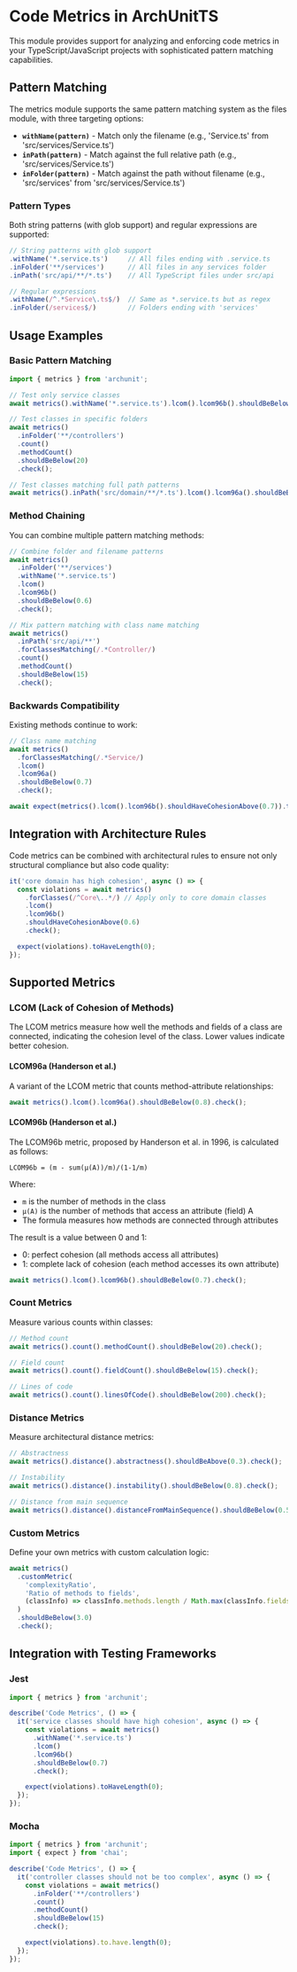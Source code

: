 # Code Metrics in ArchUnitTS

This module provides support for analyzing and enforcing code metrics in your TypeScript/JavaScript projects with sophisticated pattern matching capabilities.

## Pattern Matching

The metrics module supports the same pattern matching system as the files module, with three targeting options:

- **`withName(pattern)`** - Match only the filename (e.g., 'Service.ts' from 'src/services/Service.ts')
- **`inPath(pattern)`** - Match against the full relative path (e.g., 'src/services/Service.ts')
- **`inFolder(pattern)`** - Match against the path without filename (e.g., 'src/services' from 'src/services/Service.ts')

### Pattern Types

Both string patterns (with glob support) and regular expressions are supported:

```typescript
// String patterns with glob support
.withName('*.service.ts')     // All files ending with .service.ts
.inFolder('**/services')      // All files in any services folder
.inPath('src/api/**/*.ts')    // All TypeScript files under src/api

// Regular expressions
.withName(/^.*Service\.ts$/)  // Same as *.service.ts but as regex
.inFolder(/services$/)        // Folders ending with 'services'
```

## Usage Examples

### Basic Pattern Matching

```typescript
import { metrics } from 'archunit';

// Test only service classes
await metrics().withName('*.service.ts').lcom().lcom96b().shouldBeBelow(0.7).check();

// Test classes in specific folders
await metrics()
  .inFolder('**/controllers')
  .count()
  .methodCount()
  .shouldBeBelow(20)
  .check();

// Test classes matching full path patterns
await metrics().inPath('src/domain/**/*.ts').lcom().lcom96a().shouldBeBelow(0.8).check();
```

### Method Chaining

You can combine multiple pattern matching methods:

```typescript
// Combine folder and filename patterns
await metrics()
  .inFolder('**/services')
  .withName('*.service.ts')
  .lcom()
  .lcom96b()
  .shouldBeBelow(0.6)
  .check();

// Mix pattern matching with class name matching
await metrics()
  .inPath('src/api/**')
  .forClassesMatching(/.*Controller/)
  .count()
  .methodCount()
  .shouldBeBelow(15)
  .check();
```

### Backwards Compatibility

Existing methods continue to work:

```typescript
// Class name matching
await metrics()
  .forClassesMatching(/.*Service/)
  .lcom()
  .lcom96a()
  .shouldBeBelow(0.7)
  .check();
```

```typescript
await expect(metrics().lcom().lcom96b().shouldHaveCohesionAbove(0.7)).toPassAsync();
```

## Integration with Architecture Rules

Code metrics can be combined with architectural rules to ensure not only structural compliance but also code quality:

```typescript
it('core domain has high cohesion', async () => {
  const violations = await metrics()
    .forClasses(/^Core\..*/) // Apply only to core domain classes
    .lcom()
    .lcom96b()
    .shouldHaveCohesionAbove(0.6)
    .check();

  expect(violations).toHaveLength(0);
});
```

## Supported Metrics

### LCOM (Lack of Cohesion of Methods)

The LCOM metrics measure how well the methods and fields of a class are connected, indicating the cohesion level of the class. Lower values indicate better cohesion.

#### LCOM96a (Handerson et al.)

A variant of the LCOM metric that counts method-attribute relationships:

```typescript
await metrics().lcom().lcom96a().shouldBeBelow(0.8).check();
```

#### LCOM96b (Handerson et al.)

The LCOM96b metric, proposed by Handerson et al. in 1996, is calculated as follows:

```
LCOM96b = (m - sum(μ(A))/m)/(1-1/m)
```

Where:

- `m` is the number of methods in the class
- `μ(A)` is the number of methods that access an attribute (field) A
- The formula measures how methods are connected through attributes

The result is a value between 0 and 1:

- 0: perfect cohesion (all methods access all attributes)
- 1: complete lack of cohesion (each method accesses its own attribute)

```typescript
await metrics().lcom().lcom96b().shouldBeBelow(0.7).check();
```

### Count Metrics

Measure various counts within classes:

```typescript
// Method count
await metrics().count().methodCount().shouldBeBelow(20).check();

// Field count
await metrics().count().fieldCount().shouldBeBelow(15).check();

// Lines of code
await metrics().count().linesOfCode().shouldBeBelow(200).check();
```

### Distance Metrics

Measure architectural distance metrics:

```typescript
// Abstractness
await metrics().distance().abstractness().shouldBeAbove(0.3).check();

// Instability
await metrics().distance().instability().shouldBeBelow(0.8).check();

// Distance from main sequence
await metrics().distance().distanceFromMainSequence().shouldBeBelow(0.5).check();
```

### Custom Metrics

Define your own metrics with custom calculation logic:

```typescript
await metrics()
  .customMetric(
    'complexityRatio',
    'Ratio of methods to fields',
    (classInfo) => classInfo.methods.length / Math.max(classInfo.fields.length, 1)
  )
  .shouldBeBelow(3.0)
  .check();
```

## Integration with Testing Frameworks

### Jest

```typescript
import { metrics } from 'archunit';

describe('Code Metrics', () => {
  it('service classes should have high cohesion', async () => {
    const violations = await metrics()
      .withName('*.service.ts')
      .lcom()
      .lcom96b()
      .shouldBeBelow(0.7)
      .check();

    expect(violations).toHaveLength(0);
  });
});
```

### Mocha

```typescript
import { metrics } from 'archunit';
import { expect } from 'chai';

describe('Code Metrics', () => {
  it('controller classes should not be too complex', async () => {
    const violations = await metrics()
      .inFolder('**/controllers')
      .count()
      .methodCount()
      .shouldBeBelow(15)
      .check();

    expect(violations).to.have.length(0);
  });
});
```
